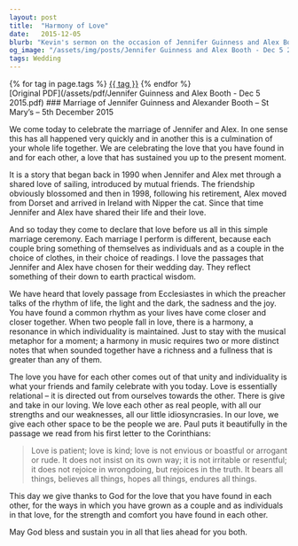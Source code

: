 ```yaml
---
layout: post
title:  "Harmony of Love"
date:   2015-12-05
blurb: "Kevin's sermon on the occasion of Jennifer Guinness and Alex Booth's wedding emphasizes the harmony and unity found in love. He reflects on the couple's journey together, their shared interests, and the way their individual lives have intertwined to create a richer whole. The sermon draws on passages from Ecclesiastes and Corinthians, highlighting the rhythms of life and the qualities of love that endure through all things."
og_image: "/assets/img/posts/Jennifer Guinness and Alex Booth - Dec 5 2015.png"
tags: Wedding
---    
```

<div class="tag-pills">
    {% for tag in page.tags %}
    <a href="{{ site.baseurl }}/tag/{{ tag | slugify }}" class="tag-pill">{{ tag }}</a>
    {% endfor %}
</div>
[Original PDF](/assets/pdf/Jennifer Guinness and Alex Booth - Dec 5 2015.pdf)
### Marriage of Jennifer Guinness and Alexander Booth – St Mary’s – 5th December 2015

We come today to celebrate the marriage of Jennifer and Alex. In one sense this has all happened very quickly and in another this is a culmination of your whole life together. We are celebrating the love that you have found in and for each other, a love that has sustained you up to the present moment.

It is a story that began back in 1990 when Jennifer and Alex met through a shared love of sailing, introduced by mutual friends. The friendship obviously blossomed and then in 1998, following his retirement, Alex moved from Dorset and arrived in Ireland with Nipper the cat. Since that time Jennifer and Alex have shared their life and their love.

And so today they come to declare that love before us all in this simple marriage ceremony. Each marriage I perform is different, because each couple bring something of themselves as individuals and as a couple in the choice of clothes, in their choice of readings. I love the passages that Jennifer and Alex have chosen for their wedding day. They reflect something of their down to earth practical wisdom.

We have heard that lovely passage from Ecclesiastes in which the preacher talks of the rhythm of life, the light and the dark, the sadness and the joy. You have found a common rhythm as your lives have come closer and closer together. When two people fall in love, there is a harmony, a resonance in which individuality is maintained. Just to stay with the musical metaphor for a moment; a harmony in music requires two or more distinct notes that when sounded together have a richness and a fullness that is greater than any of them.

The love you have for each other comes out of that unity and individuality is what your friends and family celebrate with you today. Love is essentially relational – it is directed out from ourselves towards the other. There is give and take in our loving. We love each other as real people, with all our strengths and our weaknesses, all our little idiosyncrasies. In our love, we give each other space to be the people we are. Paul puts it beautifully in the passage we read from his first letter to the Corinthians:

> Love is patient; love is kind; love is not envious or boastful or arrogant or rude. It does not insist on its own way; it is not irritable or resentful; it does not rejoice in wrongdoing, but rejoices in the truth. It bears all things, believes all things, hopes all things, endures all things.

This day we give thanks to God for the love that you have found in each other, for the ways in which you have grown as a couple and as individuals in that love, for the strength and comfort you have found in each other.

May God bless and sustain you in all that lies ahead for you both.
